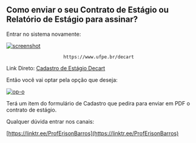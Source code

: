 ## Como enviar o seu Contrato de Estágio ou Relatório de Estágio para assinar?
Entrar no sistema novamente:  

<a href="https://ibb.co/QdNbySP"><img src="https://i.ibb.co/NSjVcD9/screenshot.jpg" alt="screenshot" border="0" /></a>

                         https://www.ufpe.br/decart

Link Direto:
[Cadastro de Estágio Decart](https://erobeng.page.link/Cadastrodeestagio)


Então você vai optar pela opção que deseja:

<a href="https://ibb.co/gv63qXQ"><img src="https://i.ibb.co/285yVLR/op-o.jpg" alt="op-o" border="0"></a>
  
  
Terá um item do formulário de Cadastro que pedira para enviar em PDF o contrato de  estágio.

Qualquer dúvida entrar nos canais:

[https://linktr.ee/ProfErisonBarros](https://linktr.ee/ProfErisonBarros)
<!--stackedit_data:
eyJoaXN0b3J5IjpbLTE0MTE0MjgxNTIsLTIyMTYwOTkwLDEzNj
M2ODQ1NzcsNzE2MTYzNTc0XX0=
-->